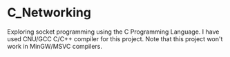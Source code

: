 # C_Networking
Exploring socket programming using the C Programming Language.
I have used CNU/GCC C/C++ compiler for this project. Note that this project won't work in MinGW/MSVC compilers.
